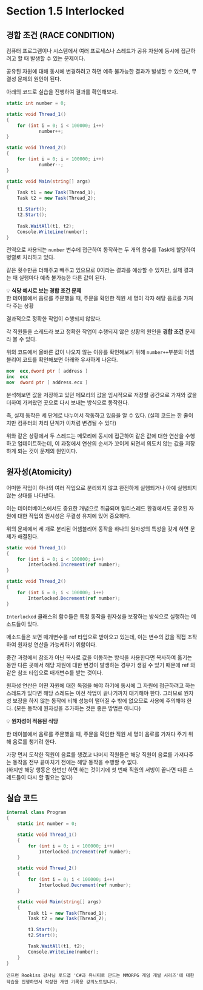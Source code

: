 # Section 1.5 Interlocked
## 경합 조건 (RACE CONDITION)

컴퓨터 프로그램이나 시스템에서 여러 프로세스나 스레드가 공유 자원에 동시에 접근하려고 할 때 발생할 수 있는 문제이다.

공유된 자원에 대해 동시에 변경하려고 하면 예측 불가능한 결과가 발생할 수 있으며, 무결성 문제의 원인이 된다.

아래의 코드로  실습을 진행하여 결과를 확인해보자.

```c#
static int number = 0;

static void Thread_1()
{
    for (int i = 0; i < 100000; i++)
            number++;
}

static void Thread_2()
{
    for (int i = 0; i < 100000; i++)
            number--;
}

static void Main(string[] args)
{
    Task t1 = new Task(Thread_1);
    Task t2 = new Task(Thread_2);

    t1.Start();
    t2.Start();
    
    Task.WaitAll(t1, t2);
    Console.WriteLine(number);
}
```

전역으로 사용되는 `number` 변수에 접근하여 동작하는 두 개의 함수를 Task에 할당하여 병렬로 처리하고 있다. 

같은 횟수만큼 더해주고 빼주고 있으므로 0이라는 결과를 예상할 수 있지만, 실제 결과는 매 실행마다 예측 불가능한 다른 값이 된다.


💡 **식당 예시로 보는 경합 조건 문제**  
한 테이블에서 음료를 주문했을 때, 주문을 확인한 직원 세 명이 각자 해당 음료를 가져다 주는 상황

결과적으로 정확한 작업이 수행되지 않았다. 

각 직원들을 스레드라 보고 정확한 작업이 수행되지 않은 상황의 원인을 **경합 조건** 문제라 볼 수 있다.



위의 코드에서 올바른 값이 나오지 않는 이유를 확인해보기 위해 `number++`부분의 어셈블리어 코드를 확인해보면 아래와 유사하게 나온다.

```nasm
mov  ecx,dword ptr [ address ]
inc  ecx
mov  dword ptr [ address.ecx ]
```

분석해보면 값을 저장하고 있던 메모리의 값을 임시적으로 저장할 공간으로 가져와 값을 더하여 가져왔던 곳으로 다시 보내는 방식으로 동작한다.

즉, 실제 동작은 세 단계로 나누어서 작동하고 있음을 알 수 있다. (실제 코드는 한 줄이지만 컴퓨터의 처리 단계가 이처럼 변경될 수 있다)

위와 같은 상황에서 두 스레드는 메모리에 동시에 접근하여 같은 값에 대한 연산을 수행하고 업데이트하는데, 이 과정에서 연산의 순서가 꼬이게 되면서 의도치 않는 값을 저장하게 되는 것이 문제의 원인이다.

## 원자성(Atomicity)

어떠한 작업이 하나의 여러 작업으로 분리되지 않고 완전하게 실행되거나 아예 실행되지 않는 상태를 나타낸다.

이는 데이터베이스에서도 중요한 개념으로 취급되며 멀티스레드 환경에서도 공유된 자원에 대한 작업의 원시성은 무결성 유지에 있어 중요하다.

위의 문제에서 세 개로 분리된 어셈블리어 동작을 하나의 원자성의 특성을 갖게 하면 문제가 해결된다. 

```csharp
static void Thread_1()
{
    for (int i = 0; i < 100000; i++)
        Interlocked.Increment(ref number);
}

static void Thread_2()
{
    for (int i = 0; i < 100000; i++)
        Interlocked.Decrement(ref number);
}
```

`Interlocked` 클래스의 함수들은 특정 동작을 원자성을 보장하는 방식으로 실행하는 메소드들이 있다. 

메소드들은 보면 매개변수롤 ref 타입으로 받아오고 있는데, 이는 변수의 값을 직접 조작하여 원자성 연산을 가능케하기 위함이다. 

중간 과정에서 참조가 아닌 복사로 값을 이동하는 방식을 사용한다면 복사하여 옮기는 동안 다른 곳에서 해당 자원에 대한 변경이 발생하는 경우가 생길 수 있기 때문에 ref 와 같은 참조 타입으로 매개변수를 받는 것이다.

원자성 연산은 어떤 자원에 대한 독점을 해야 하기에 동시에 그 자원에 접근하려고 하는 스레드가 있다면 해당 스레드는 이전 작업이 끝나기까지 대기해야 한다. 그러므로 원자성 보장을 하지 않는 동작에 비해 성능이 떨어질 수 밖에 없으므로 사용에 주의해야 한다. (모든 동작에 원자성을 추가하는 것은 좋은 방법은 아니다)


💡 **원자성이 적용된 식당**

한 테이블에서 음료를 주문했을 때, 주문을 확인한 직원 세 명이 음료를 가져다 주기 위해 음료를 챙기려 한다.

가장 먼저 도착한 직원이 음료를 챙겼고 나머지 직원들은 해당 직원이 음료를 가져다주는 동작을 전부 끝마치기 전에는 해당 동작을 수행할 수 없다.  
 (하지만 해당 행동은 한번만 하면 하는 것이기에 첫 번째 직원의 서빙이 끝나면 다른 스레드들이 다시 할 필요는 없다)


## 실습 코드

```csharp
internal class Program
{
    static int number = 0;

    static void Thread_1()
    {
        for (int i = 0; i < 100000; i++)
            Interlocked.Increment(ref number);
    }

    static void Thread_2()
    {
        for (int i = 0; i < 100000; i++)
            Interlocked.Decrement(ref number);
    }

    static void Main(string[] args)
    {
        Task t1 = new Task(Thread_1);
        Task t2 = new Task(Thread_2);

        t1.Start();
        t2.Start();

        Task.WaitAll(t1, t2);
        Console.WriteLine(number);
    }
}
```



```
인프런 Rookiss 강사님 로드맵 'C#과 유니티로 만드는 MMORPG 게임 개발 시리즈'에 대한 학습을 진행하면서 작성한 개인 기록용 강의노트입니다.
```
